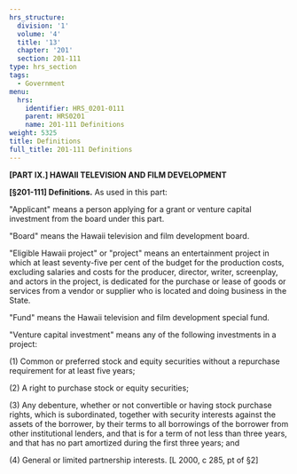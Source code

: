 ```yaml
---
hrs_structure:
  division: '1'
  volume: '4'
  title: '13'
  chapter: '201'
  section: 201-111
type: hrs_section
tags:
  - Government
menu:
  hrs:
    identifier: HRS_0201-0111
    parent: HRS0201
    name: 201-111 Definitions
weight: 5325
title: Definitions
full_title: 201-111 Definitions
---
```

**[PART IX.] HAWAII TELEVISION AND FILM DEVELOPMENT**

**[§201-111] Definitions.** As used in this part:

"Applicant" means a person applying for a grant or venture capital investment from the board under this part.

"Board" means the Hawaii television and film development board.

"Eligible Hawaii project" or "project" means an entertainment project in which at least seventy-five per cent of the budget for the production costs, excluding salaries and costs for the producer, director, writer, screenplay, and actors in the project, is dedicated for the purchase or lease of goods or services from a vendor or supplier who is located and doing business in the State.

"Fund" means the Hawaii television and film development special fund.

"Venture capital investment" means any of the following investments in a project:

(1) Common or preferred stock and equity securities without a repurchase requirement for at least five years;

(2) A right to purchase stock or equity securities;

(3) Any debenture, whether or not convertible or having stock purchase rights, which is subordinated, together with security interests against the assets of the borrower, by their terms to all borrowings of the borrower from other institutional lenders, and that is for a term of not less than three years, and that has no part amortized during the first three years; and

(4) General or limited partnership interests. [L 2000, c 285, pt of §2]